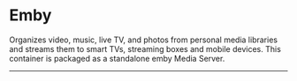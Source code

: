 # Emby

Organizes video, music, live TV, and photos from personal media libraries and streams them to smart TVs, streaming boxes and mobile devices. This container is packaged as a standalone emby Media Server.

---